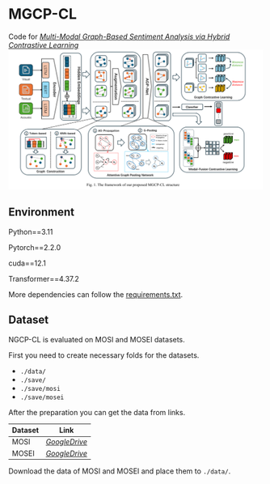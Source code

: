 # MGCP-CL
Code for *[Multi-Modal Graph-Based Sentiment Analysis via Hybrid Contrastive Learning](https://ieeexplore.ieee.org/abstract/document/10729439)*
![model](./pipeline-img/MGCP-CL.png)

## Environment
Python==3.11

Pytorch==2.2.0

cuda==12.1

Transformer==4.37.2

More dependencies can follow the [requirements.txt](./requirements.txt).

## Dataset
NGCP-CL is evaluated on MOSI and MOSEI datasets.

First you need to create necessary folds for the datasets.

* `./data/`
* `./save/`
* `./save/mosi`
* `./save/mosei`

After the preparation you can get the data from links.

| Dataset | Link                                                        |
| ------- | ------------------------------------------------------------ |
| MOSI    | *[GoogleDrive](https://drive.google.com/file/d/172iNTfiJq4ChN8XyrwIW6NFHVgtYgOVt/view?usp=sharing)* |
| MOSEI   | *[GoogleDrive](https://drive.google.com/file/d/119n_beAYaMImWmNNF7vstK3ckxhRgrvc/view?usp=sharing)* |

Download the data of MOSI and MOSEI and place them to `./data/`.
